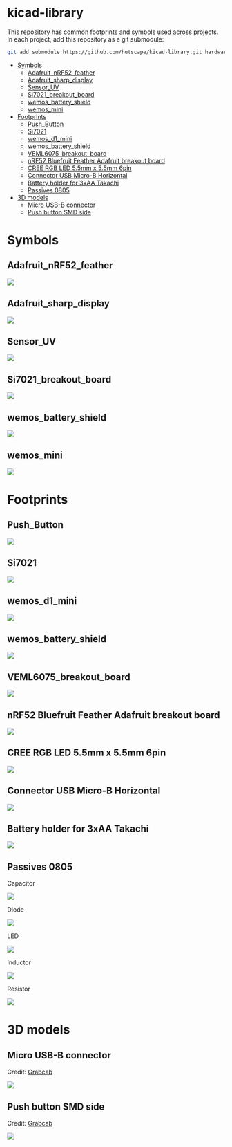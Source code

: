 # kicad-library

This repository has common footprints and symbols used across projects. In each project, add this repository as a git submodule:

```sh
git add submodule https://github.com/hutscape/kicad-library.git hardware/library
```

<!-- START doctoc generated TOC please keep comment here to allow auto update -->
<!-- DON'T EDIT THIS SECTION, INSTEAD RE-RUN doctoc TO UPDATE -->
- [Symbols](#symbols)
  - [Adafruit_nRF52_feather](#adafruit_nrf52_feather)
  - [Adafruit_sharp_display](#adafruit_sharp_display)
  - [Sensor_UV](#sensor_uv)
  - [Si7021_breakout_board](#si7021_breakout_board)
  - [wemos_battery_shield](#wemos_battery_shield)
  - [wemos_mini](#wemos_mini)
- [Footprints](#footprints)
  - [Push_Button](#push_button)
  - [Si7021](#si7021)
  - [wemos_d1_mini](#wemos_d1_mini)
  - [wemos_battery_shield](#wemos_battery_shield-1)
  - [VEML6075_breakout_board](#veml6075_breakout_board)
  - [nRF52 Bluefruit Feather Adafruit breakout board](#nrf52-bluefruit-feather-adafruit-breakout-board)
  - [CREE RGB LED 5.5mm x 5.5mm 6pin](#cree-rgb-led-55mm-x-55mm-6pin)
  - [Connector USB Micro-B Horizontal](#connector-usb-micro-b-horizontal)
  - [Battery holder for 3xAA Takachi](#battery-holder-for-3xaa-takachi)
  - [Passives 0805](#passives-0805)
- [3D models](#3d-models)
  - [Micro USB-B connector](#micro-usb-b-connector)
  - [Push button SMD side](#push-button-smd-side)

<!-- END doctoc generated TOC please keep comment here to allow auto update -->

# Symbols

## Adafruit_nRF52_feather

![](images/symbols/Adafruit_nRF52_feather.png)

## Adafruit_sharp_display

![](images/symbols/Adafruit_sharp_display.png)

## Sensor_UV

![](images/symbols/Sensor_UV.png)

## Si7021_breakout_board

![](images/symbols/Si7021_breakout_board.png)

## wemos_battery_shield

![](images/symbols/wemos_battery_shield.png)

## wemos_mini

![](images/symbols/wemos_mini.png)

# Footprints

## Push_Button

![](images/footprints/Push_Button.png)

## Si7021

![](images/footprints/Si7021.png)

## wemos_d1_mini

![](images/footprints/wemos_d1_mini.png)

## wemos_battery_shield

![](images/footprints/wemos_battery_shield.png)

## VEML6075_breakout_board

![](images/footprints/VEML6075_breakout_board.png)

## nRF52 Bluefruit Feather Adafruit breakout board

![](images/footprints/nrf52_bluefruit_Adafruit_breakout_board.png)

## CREE RGB LED 5.5mm x 5.5mm 6pin

![](images/footprints/cree_rgb_led_55x55mm.png)

## Connector USB Micro-B Horizontal

![](images/footprints/Connector_USB_Micro-B-Horizontal.png)

## Battery holder for 3xAA Takachi

![](images/footprints/BatteryHolder_Takachi_3xAA.png)

## Passives 0805

Capacitor

![](images/footprints/capacitor_0805.png)

Diode

![](images/footprints/diode_0805.png)

LED

![](images/footprints/led_0805.png)

Inductor

![](images/footprints/inductor_0805.png)

Resistor

![](images/footprints/resistor_0805.png)

# 3D models

## Micro USB-B connector

Credit: [Grabcab](https://grabcad.com/library/micro-usb-1)

![](images/3d_models/micro-usb-b-connector.jpg)

## Push button SMD side

Credit: [Grabcab](https://grabcad.com/library/smd-side-push-button-2x4x3-5-mm-1)

![](images/3d_models/smd-side-push-button-2x4x305mm.png)
